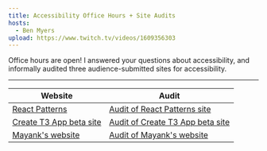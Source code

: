 ```yaml
---
title: Accessibility Office Hours + Site Audits
hosts:
  - Ben Myers
upload: https://www.twitch.tv/videos/1609356303
---
```


Office hours are open! I answered your questions about accessibility, and informally audited three audience-submitted sites for accessibility.

---

| **Website**                                          | **Audit**                                                              |
|------------------------------------------------------|------------------------------------------------------------------------|
| [React Patterns](https://reactpatterns.com)  | [Audit of React Patterns site](https://www.twitch.tv/videos/1627975576)     |
| [Create T3 App beta site](https://beta.create.t3.gg) | [Audit of Create T3 App beta site](https://www.twitch.tv/videos/1627977114) |
| [Mayank's website](https://mayank.co)        | [Audit of Mayank's website](https://www.twitch.tv/videos/1627980727)   |